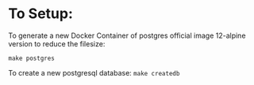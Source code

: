 # To Setup:
To generate a new Docker Container of postgres official image 12-alpine version to reduce the filesize:

`make postgres` 

To create a new postgresql database:
`make createdb` 

<!-- To initalise it with tables:
`migrate -path db/migration -database "postgresql://root:1234@localhost:5432/BankGo?sslmode=disable" --verbose up` -->

<!-- # Database Schema
![db schema](assets/db%20schema.png)

# Go Image
[Postgres Official Docker Image](https://hub.docker.com/_/postgres)

`docker pull postgres:12-alpine`

`docker run --name some-postgres12 -p 5432:5432 -e POSTGRES_USER=root -e POSTGRES_PASSWORD=1234 -d postgres:12-alpine`

to see your running containers: 
`docker ps`


# Go-Lang Migrate
[Migrate repo](https://github.com/golang-migrate/migrate)

To install the CLI tool:

`brew install golang-migrate`

`mkdir -p db/migration`
`migrate create -ext sql -dir db/migration -seq init_schema`

2 files are generated as:

1. Upstream file is used to do changes to the schema. (1->2->3)
2. Downstream is used to revert the changes done to the schema by Upstream.(1<-2<-3)

`docker exec -it some-postgres12 /bin/sh`
`createdb --username=root --owner=root BankGO`

OR

`docker exec -it some-postgres12 createdb --username=root --owner=root BankGo`
`docker exec -it some-postgres12 psql -U root BankGo`


then create a Makefile.
`touch Makefile` -->